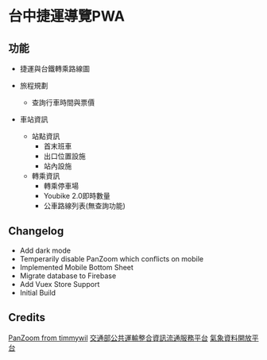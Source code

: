 # 台中捷運導覽PWA

## 功能

+ 捷運與台鐵轉乘路線圖

+ 旅程規劃
  - 查詢行車時間與票價 

+ 車站資訊
  * 站點資訊
    - 首末班車
    - 出口位置設施
    - 站內設施
  * 轉乘資訊
    - 轉乘停車場
    - Youbike 2.0即時數量
    - 公車路線列表(無查詢功能)


## Changelog
+ Add dark mode
+ Temperarily disable PanZoom which conflicts on mobile 
+ Implemented Mobile Bottom Sheet
+ Migrate database to Firebase
+ Add Vuex Store Support 
+ Initial Build 

## Credits

[PanZoom from timmywil](https://github.com/timmywil/panzoom)
[交通部公共運輸整合資訊流通服務平台](https://ptx.transportdata.tw/)
[氣象資料開放平台](https://opendata.cwb.gov.tw/index)